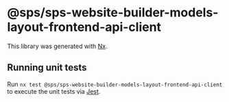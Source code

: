 # @sps/sps-website-builder-models-layout-frontend-api-client

This library was generated with [Nx](https://nx.dev).

## Running unit tests

Run `nx test @sps/sps-website-builder-models-layout-frontend-api-client` to execute the unit tests via [Jest](https://jestjs.io).
